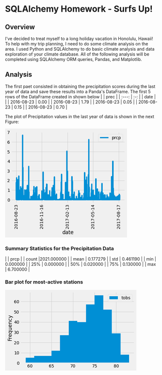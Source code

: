 # SQLAlchemy Homework - Surfs Up!

## Overview
I've decided to treat myself to a long holiday vacation in Honolulu, Hawaii! To help with my trip planning, I need to do some climate analysis on the area. I used Python and SQLAlchemy to do basic climate analysis and data exploration of your climate database. All of the following analysis will be completed using SQLAlchemy ORM queries, Pandas, and Matplotlib.

## Analysis
The first paet consisted in obtaining the precipitation scores during the last year of data and save these results into a Panda's DataFrame. The first 5 rows of the DataFrame created in shown below
|  | prec  |
| :---:   | :-: |
| date |  |
| 2016-08-23 | 0.00 |
| 2016-08-23 | 1.79 |
| 2016-08-23 | 0.05 |
| 2016-08-23 | 0.15 |
| 2016-08-23 | 0.70 |

The plot of Precipitation values in the last year of data is shown in the next Figure:

![ScreenShot](/screenshots/prcp_plot.png)

### Summary Statistics for the Precipitation Data
|  | prcp  |
| count |2021.000000 |
| mean | 0.177279 |
| std | 0.461190 |
| min | 0.000000 |
| 25% | 0.000000 |
| 50% | 0.020000 |
| 75% | 0.130000 |
| max | 6.700000 |

### Bar plot for most-active stations
![ScreenShot](/screenshots/bar_plot.png)
